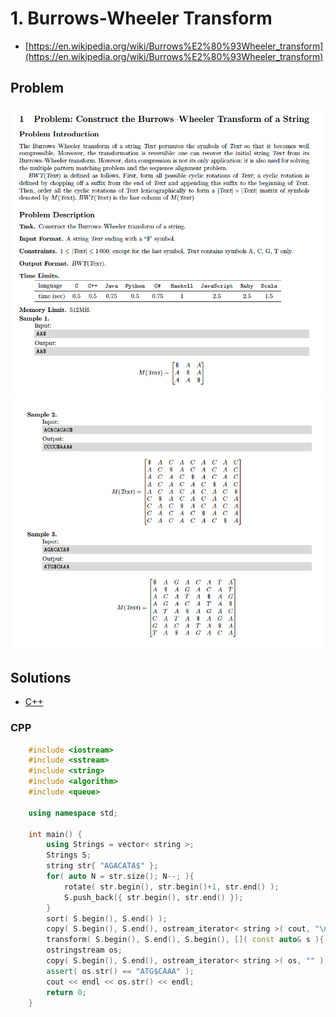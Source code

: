 # 1. Burrows-Wheeler Transform
* [https://en.wikipedia.org/wiki/Burrows%E2%80%93Wheeler_transform](https://en.wikipedia.org/wiki/Burrows%E2%80%93Wheeler_transform)

## Problem
![](docs/1_bwt1.png)
![](docs/1_bwt2.png)

## Solutions
* [C++](#cpp)

### CPP
```cpp
    #include <iostream>
    #include <sstream>
    #include <string>
    #include <algorithm>
    #include <queue>

    using namespace std;

    int main() {
        using Strings = vector< string >;
        Strings S;
        string str{ "AGACATA$" };
        for( auto N = str.size(); N--; ){
            rotate( str.begin(), str.begin()+1, str.end() );
            S.push_back({ str.begin(), str.end() });
        }
        sort( S.begin(), S.end() );
        copy( S.begin(), S.end(), ostream_iterator< string >( cout, "\n" ) );
        transform( S.begin(), S.end(), S.begin(), []( const auto& s ){ return s.back(); });
        ostringstream os;
        copy( S.begin(), S.end(), ostream_iterator< string >( os, "" ) );
        assert( os.str() == "ATG$CAAA" );
        cout << endl << os.str() << endl;
        return 0;
    }
```
